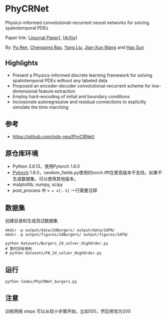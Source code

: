 # PhyCRNet

Physics-informed convolutional-recurrent neural networks for solving spatiotemporal PDEs

Paper link: [[Journal Paper](https://www.sciencedirect.com/science/article/pii/S0045782521006514)], [[ArXiv](https://arxiv.org/pdf/2106.14103.pdf)]

By: [Pu Ren](https://scholar.google.com/citations?user=7FxlSHEAAAAJ&hl=en), [Chengping Rao](https://github.com/Raocp), [Yang Liu](https://coe.northeastern.edu/people/liu-yang/), [Jian-Xun Wang](http://sites.nd.edu/jianxun-wang/) and [Hao Sun](https://web.mit.edu/haosun/www/#/home)

## Highlights

- Present a Physics-informed discrete learning framework for solving spatiotemporal PDEs without any labeled data
- Proposed an encoder-decoder convolutional-recurrent scheme for low-dimensional feature extraction
- Employ hard-encoding of initial and boundary conditions
- Incorporate autoregressive and residual connections to explicitly simulate the time marching

## 参考

- <https://github.com/isds-neu/PhyCRNet/>

## 原仓库环境

- Python 3.6.13，使用Pytorch 1.6.0
- [Pytorch](https://pytorch.org/) 1.6.0，random_fields.py使用的torch.ifft在更高版本不支持。如果不生成数据集，可以使用其他版本。
- matplotlib, numpy, scipy
- post_process 中 `x = x[:-1]` 一行需要注释

## 数据集

创建目录和生成测试数据集

``` shell
mkdir -p output/data/2dBurgers/ output/data/2dFN/
mkdir -p output/figures/2dBurgers/ output/figures/2dFN/

python Datasets/Burgers_2d_solver_HighOrder.py
# 暂时没有用到
# python Datasets/FN_2d_solver_HighOrder.py
```

## 运行

``` shell
python Codes/PhyCRNet_burgers.py
```

## 注意

训练网络 steps 可以从较小步骤开始，比如100，然后修改为200
